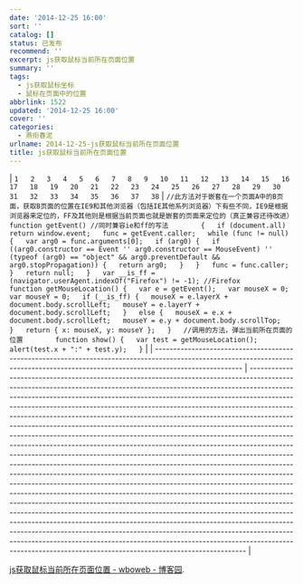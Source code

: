 ```yaml
---
date: '2014-12-25 16:00'
sort: ''
catalog: []
status: 已发布
recommend: ''
excerpt: js获取鼠标当前所在页面位置
summary: ''
tags:
  - js获取鼠标坐标
  - 鼠标在页面中的位置
abbrlink: 1522
updated: '2014-12-25 16:00'
cover: ''
categories:
  - 燕衔春泥
urlname: 2014-12-25-js获取鼠标当前所在页面位置
title: js获取鼠标当前所在页面位置
---
```


| `1  
2  
3  
4  
5  
6  
7  
8  
9  
10  
11  
12  
13  
14  
15  
16  
17  
18  
19  
20  
21  
22  
23  
24  
25  
26  
27  
28  
29  
30  
31  
32  
33  
34  
35  
36  
37  
38` | `//此方法对于嵌套在一个页面A中的B页面，获取B页面的位置在IE9和其他浏览器（包括IE其他系列浏览器）下有些不同，IE9是根据浏览器来定位的，FF及其他则是根据当前页面也就是嵌套的页面来定位的（真正兼容还待改进）　　　　function getEvent() //同时兼容ie和ff的写法        {  
            if (document.all)  
                return window.event;  
            func = getEvent.caller;  
            while (func != null) {  
                var arg0 = func.arguments[0];  
                if (arg0) {  
                    if ((arg0.constructor == Event '' arg0.constructor == MouseEvent) '' (typeof (arg0) == "object" && arg0.preventDefault && arg0.stopPropagation)) {  
                        return arg0;  
                    }  
                }  
                func = func.caller;  
            }  
            return null;  
        }  
        var __is_ff = (navigator.userAgent.indexOf("Firefox") != -1); //Firefox         function getMouseLocation() {  
            var e = getEvent();  
            var mouseX = 0;  
            var mouseY = 0;  
            if (__is_ff) {  
                mouseX = e.layerX + document.body.scrollLeft;  
                mouseY = e.layerY + document.body.scrollLeft;  
            }  
            else {  
                mouseX = e.x + document.body.scrollLeft;  
                mouseY = e.y + document.body.scrollTop;  
            }  
            return { x: mouseX, y: mouseY };  
        }  
        //调用的方法，弹出当前所在页面的位置        function show() {  
            var test = getMouseLocation();  
            alert(test.x + ":" + test.y);  
        }` |
| ------------------------------------------------------------------------------------------------------------------------------------------------------------------------------------ | ----------------------------------------------------------------------------------------------------------------------------------------------------------------------------------------------------------------------------------------------------------------------------------------------------------------------------------------------------------------------------------------------------------------------------------------------------------------------------------------------------------------------------------------------------------------------------------------------------------------------------------------------------------------------------------------------------------------------------------------------------------------------------------------------------------------------------------------------------------------------------------------------------------------------------------------------------------------------------------------------------------------------------------------------------------------------------------------------------------------------------------------------------------------------------------------------------------------------------------------------------------------------------------------------------------------------------------------------------------------------------------------------------------------------------------------------------------------------------------------------------------------------------------------- |


[js获取鼠标当前所在页面位置 - wboweb - 博客园](http://www.cnblogs.com/wangbogo/archive/2012/08/23/2651841.html).

